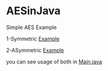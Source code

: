 # AESinJava
Simple AES Example

 1-Symmetric [Example](https://github.com/ha3anarab/AESinJava/blob/master/src/SymmetricEncryption.java)
 
 2-ASymmetric [Example](https://github.com/ha3anarab/AESinJava/blob/master/src/ASymmetricEncryption.java)
 
 
you can see usage of both in [Main.java](https://github.com/ha3anarab/AESinJava/blob/master/src/Main.java)
